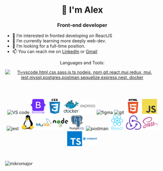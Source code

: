 <h1 align="center">👋 I'm Alex</h1>
<h3 align="center">Front-end developer</h3>

- 👯 I’m interested in fronted developing on ReactJS 
- 🌱 I’m currently learning more deeply web-dev. 
- 👀 I’m looking for a full-time position. 
- 📫 You can reach me on [LinkedIn](https://www.linkedin.com/in/oleksandr-solianyk-758639214/) or
[Gmail](mailto:alex.solianyk.ua@gmail.com)

<p align="center">Languages and Tools:</p>
<p align="center">
   <a href="https://skillicons.dev">
  <img
    src="https://skillicons.dev/icons?i=vscode,html,css,sass,js,ts,nodejs, npm,git,react,mui,redux, mui, jest,mysql,postgres,postman,sequelize,express,nest, docker& perline=10"
    alt="?i=vscode,html,css,sass,js,ts,nodejs, npm,git,react,mui,redux, mui, jest,mysql,postgres,postman,sequelize,express,nest, docker"
  />
   </a>
</p>

<br /><br />

<p align="center">
  <img src="https://skillicons.dev/icons?i=vscode" alt="VS code" width="50" height="50" />
  <img
    src="https://raw.githubusercontent.com/devicons/devicon/master/icons/bootstrap/bootstrap-plain-wordmark.svg"
    alt="bootstrap"
    width="50"
    height="50"
  />
  <img
    src="https://raw.githubusercontent.com/devicons/devicon/master/icons/css3/css3-original-wordmark.svg"
    alt="css3"
    width="50"
    height="50"
  />
  <img
    src="https://raw.githubusercontent.com/devicons/devicon/master/icons/docker/docker-original-wordmark.svg"
    alt="docker"
    width="50"
    height="50"
  />
  <img
    src="https://raw.githubusercontent.com/devicons/devicon/master/icons/express/express-original-wordmark.svg"
    alt="express"
    width="50"
    height="50"
  />
  <img src="https://www.vectorlogo.zone/logos/figma/figma-icon.svg" alt="figma" width="50" height="50" />
  <img src="https://www.vectorlogo.zone/logos/git-scm/git-scm-icon.svg" alt="git" width="50" height="50" />
  <img
    src="https://raw.githubusercontent.com/devicons/devicon/master/icons/html5/html5-original-wordmark.svg"
    alt="html5"
    width="50"
    height="50"
  />
  <img
    src="https://raw.githubusercontent.com/devicons/devicon/master/icons/javascript/javascript-original.svg"
    alt="javascript"
    width="50"
    height="50"
  />
  <img src="https://www.vectorlogo.zone/logos/jestjsio/jestjsio-icon.svg" alt="jest" width="50" height="50" />
  <img
    src="https://raw.githubusercontent.com/devicons/devicon/master/icons/linux/linux-original.svg"
    alt="linux"
    width="50"
    height="50"
  />
  <img
    src="https://raw.githubusercontent.com/devicons/devicon/master/icons/mysql/mysql-original-wordmark.svg"
    alt="mysql"
    width="50"
    height="50"
  />
  <img
    src="https://raw.githubusercontent.com/devicons/devicon/master/icons/nodejs/nodejs-original-wordmark.svg"
    alt="nodejs"
    width="50"
    height="50"
  />
  <img
    src="https://raw.githubusercontent.com/devicons/devicon/master/icons/postgresql/postgresql-original-wordmark.svg"
    alt="postgresql"
    width="50"
    height="50"
  />
  <img src="https://www.vectorlogo.zone/logos/getpostman/getpostman-icon.svg" alt="postman" width="50" height="50" />
  <img
    src="https://raw.githubusercontent.com/devicons/devicon/master/icons/react/react-original-wordmark.svg"
    alt="react"
    width="50"
    height="50"
  />
  <img
    src="https://raw.githubusercontent.com/devicons/devicon/master/icons/redux/redux-original.svg"
    alt="redux"
    width="50"
    height="50"
  />
  <img
    src="https://raw.githubusercontent.com/devicons/devicon/master/icons/sass/sass-original.svg"
    alt="sass"
    width="50"
    height="50"
  />
  <img
    src="https://raw.githubusercontent.com/devicons/devicon/master/icons/typescript/typescript-original.svg"
    alt="typescript"
    width="50"
    height="50"
  /><img
    src="https://raw.githubusercontent.com/devicons/devicon/d00d0969292a6569d45b06d3f350f463a0107b0d/icons/webpack/webpack-original-wordmark.svg"
    alt="webpack"
    width="50"
    height="50"
  />
</p>
<br />
<p>
  <img
    align="left"
    src="https://github-readme-stats.vercel.app/api/top-langs?username=mikromajor&show_icons=true&locale=en&layout=compact"
    alt="mikromajor"
  />
</p>
